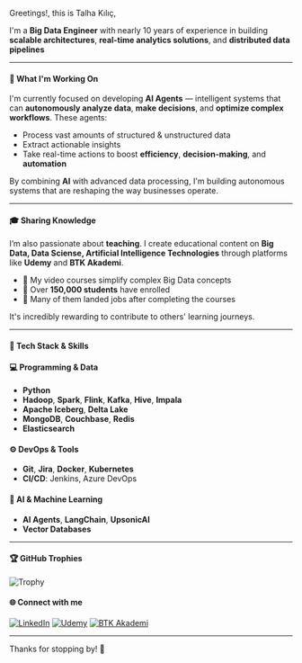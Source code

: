 
Greetings!, this is Talha Kılıç,

I'm a **Big Data Engineer** with nearly 10 years of experience in building **scalable architectures**, **real-time analytics solutions**, and **distributed data pipelines**

---

#### 🤖 What I'm Working On

I'm currently focused on developing **AI Agents** — intelligent systems that can **autonomously analyze data**, **make decisions**, and **optimize complex workflows**. These agents:

- Process vast amounts of structured & unstructured data
- Extract actionable insights
- Take real-time actions to boost **efficiency**, **decision-making**, and **automation**

By combining **AI** with advanced data processing, I'm building autonomous systems that are reshaping the way businesses operate.

---

#### 🎓 Sharing Knowledge

I’m also passionate about **teaching**. I create educational content on **Big Data, Data Sciense, Artificial Intelligence Technologies** through platforms like **Udemy** and **BTK Akademi**. 

- 🎥 My video courses simplify complex Big Data concepts
- 🎉 Over **150,000 students** have enrolled
- 💼 Many of them landed jobs after completing the courses

It's incredibly rewarding to contribute to others' learning journeys.

---

#### 🧰 Tech Stack & Skills

#### 💻 Programming & Data
- **Python**
- **Hadoop**, **Spark**, **Flink**, **Kafka**, **Hive**, **Impala**
- **Apache Iceberg**, **Delta Lake**
- **MongoDB**, **Couchbase**, **Redis**
- **Elasticsearch**

#### ⚙️ DevOps & Tools
- **Git**, **Jira**, **Docker**, **Kubernetes**
- **CI/CD**: Jenkins, Azure DevOps

#### 🧠 AI & Machine Learning
- **AI Agents**, **LangChain**, **UpsonicAI**
- **Vector Databases**

---


#### 🏆 GitHub Trophies

![Trophy](https://github-profile-trophy.vercel.app/?username=talhaklc&theme=flat&column=4)

#### 🌐 Connect with me

[![LinkedIn](https://img.shields.io/badge/LinkedIn-blue?style=for-the-badge&logo=linkedin)](https://www.linkedin.com/in/talhaklc/)
[![Udemy](https://img.shields.io/badge/Udemy-EC5252?style=for-the-badge&logo=udemy&logoColor=white)](https://www.udemy.com/user/talhaklc/)
[![BTK Akademi](https://img.shields.io/badge/BTK%20Akademi-004D99?style=for-the-badge)](https://www.btkakademi.gov.tr/portal/instructor/talhaklc)

---

Thanks for stopping by! 🚀
